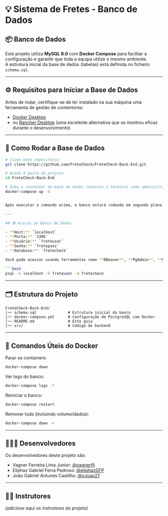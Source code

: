 # 💡 Sistema de Fretes - Banco de Dados

## 📦 Banco de Dados

Este projeto utiliza **MySQL 8.0** com **Docker Compose** para facilitar a configuração e garantir que toda a equipa utilize o mesmo ambiente.  
A estrutura inicial da base de dados (tabelas) está definida no ficheiro `schema.sql`.

---

## ⚙️ Requisitos para Iniciar a Base de Dados

Antes de rodar, certifique-se de ter instalado na sua máquina uma ferramenta de gestão de contentores:

- [Docker Desktop](https://www.docker.com/products/docker-desktop/)
- ou [Rancher Desktop](https://rancherdesktop.io/) (uma excelente alternativa que se mostrou eficaz durante o desenvolvimento)

---

## 🚀 Como Rodar a Base de Dados

```bash
# Clone este repositório
git clone https://github.com/FreteCheck/FreteCheck-Back-End.git

# Aceda à pasta do projeto
cd FreteCheck-Back-End

# Suba o contentor da base de dados (execute o terminal como administrador)
docker-compose up -d


Após executar o comando acima, o banco estará rodando em segundo plano.

---

## 🛠️ Acesso ao Banco de Dados

- **Host:** `localhost`
- **Porta:** `3306`
- **Usuário:** `freteuser`
- **Senha:** `fretepass`
- **Database:** `fretecheck`

Você pode acessar usando ferramentas como **DBeaver**, **PgAdmin**, **MySQL Workbench** ou até pelo terminal:

```bash
psql -h localhost -U freteuser -d fretecheck
```

---

## 🗂️ Estrutura do Projeto

```
FreteCheck-Back-End/
│── schema.sql              # Estrutura inicial do banco
│── docker-compose.yml      # Configuração do PostgreSQL com Docker
│── README.md               # Este guia
│── src/                    # Código do backend
```

---

## 🐳 Comandos Úteis do Docker

Parar os containers:
```bash
docker-compose down
```

Ver logs do banco:
```bash
docker-compose logs -f
```

Reiniciar o banco:
```bash
docker-compose restart
```

Remover tudo (incluindo volume/dados):
```bash
docker-compose down -v
```

---

## 👨🏽‍💻 Desenvolvedores

Os desenvolvedores deste projeto são:
+ Vagner Ferreira Lima Junior: [@vagnerflj](https://github.com/vagnerflj)
+ Eliphaz Gabriel Ferra Pedroso: [@eliphazGFP](https://github.com/eliphazGFP)
+ João Gabriel Antunes Castilho: [@oJoao27](https://github.com/oJoao27)

---

## 👨‍🏫 Instrutores
*(adicione aqui os instrutores do projeto)*  

